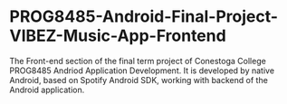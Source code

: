 # PROG8485-Android-Final-Project-VIBEZ-Music-App-Frontend
The Front-end section of the final term project of Conestoga College PROG8485 Andriod Application Development. It is developed by native Android, based on Spotify Android SDK, working with backend of the Android application.
